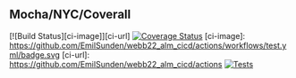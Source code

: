 ## Mocha/NYC/Coverall
[![Build Status][ci-image]][ci-url] 
[![Coverage Status](https://coveralls.io/repos/github/EmilSunden/webb22_alm_cicd/badge.svg?branch=main)](https://coveralls.io/github/EmilSundenwebb22_alm_cicd?branch=main)
[ci-image]: https://github.com/EmilSunden/webb22_alm_cicd/actions/workflows/test.yml/badge.svg
[ci-url]: https://github.com/EmilSunden/webb22_alm_cicd/actions
[![Tests](https://github.com/EmilSunden/webb22_alm_cicd/actions/workflows/test.yml/badge.svg)](https://github.com/EmilSunden/webb22_alm_cicd/actions/workflows/test.yml)

